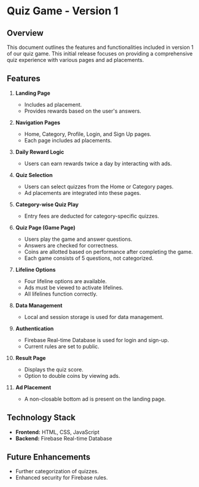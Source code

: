 # Quiz Game - Version 1

## Overview
This document outlines the features and functionalities included in version 1 of our quiz game. This initial release focuses on providing a comprehensive quiz experience with various pages and ad placements.

## Features

1. **Landing Page**
   - Includes ad placement.
   - Provides rewards based on the user's answers.

2. **Navigation Pages**
   - Home, Category, Profile, Login, and Sign Up pages.
   - Each page includes ad placements.

3. **Daily Reward Logic**
   - Users can earn rewards twice a day by interacting with ads.

4. **Quiz Selection**
   - Users can select quizzes from the Home or Category pages.
   - Ad placements are integrated into these pages.

5. **Category-wise Quiz Play**
   - Entry fees are deducted for category-specific quizzes.

6. **Quiz Page (Game Page)**
   - Users play the game and answer questions.
   - Answers are checked for correctness.
   - Coins are allotted based on performance after completing the game.
   - Each game consists of 5 questions, not categorized.

7. **Lifeline Options**
   - Four lifeline options are available.
   - Ads must be viewed to activate lifelines.
   - All lifelines function correctly.

8. **Data Management**
   - Local and session storage is used for data management.

9. **Authentication**
   - Firebase Real-time Database is used for login and sign-up.
   - Current rules are set to public.

10. **Result Page**
    - Displays the quiz score.
    - Option to double coins by viewing ads.

11. **Ad Placement**
    - A non-closable bottom ad is present on the landing page.

## Technology Stack
- **Frontend:** HTML, CSS, JavaScript
- **Backend:** Firebase Real-time Database

## Future Enhancements
- Further categorization of quizzes.
- Enhanced security for Firebase rules.

